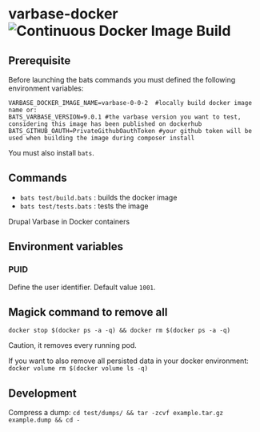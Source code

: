 # varbase-docker ![Continuous Docker Image Build](https://github.com/ems-project/varbase-docker/workflows/Continuous%20Docker%20Image%20Build/badge.svg)

## Prerequisite
Before launching the bats commands you must defined the following environment variables:
```dotenv
VARBASE_DOCKER_IMAGE_NAME=varbase-0-0-2  #locally build docker image name or:
BATS_VARBASE_VERSION=9.0.1 #the varbase version you want to test, considering this image has been published on dockerhub
BATS_GITHUB_OAUTH=PrivateGithubOauthToken #your github token will be used when building the image during composer install
```
You must also install `bats`.

## Commands
- `bats test/build.bats` : builds the docker image
- `bats test/tests.bats` : tests the image

Drupal Varbase in Docker containers

## Environment variables
### PUID
Define the user identifier. Default value `1001`.



## Magick command to remove all
```docker stop $(docker ps -a -q) && docker rm $(docker ps -a -q)```

Caution, it removes every running pod.

If you want to also remove all persisted data in your docker environment:
`docker volume rm $(docker volume ls -q)`

## Development
Compress a dump:
`cd test/dumps/ && tar -zcvf example.tar.gz example.dump && cd -`
